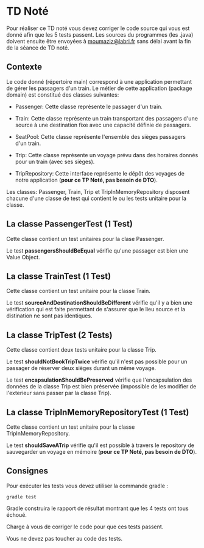 # TD Noté

Pour réaliser ce TD noté vous devez corriger le code source qui vous est donné afin que les 5 tests passent.
Les sources du programmes (les .java) doivent ensuite être envoyées à moumaziz@labri.fr sans délai avant la fin de la séance de TD noté.

## Contexte

Le code donné (répertoire main) correspond à une application permettant de gérer les passagers d'un train. Le métier de cette application (package domain) est constitué des classes suivantes:

* Passenger: Cette classe représente le passager d'un train.
* Train: Cette classe représente un train transportant des passagers d'une source à une destination fixe avec une capacité définie de passagers.
* SeatPool: Cette classe représente l'ensemble des sièges passagers d'un train.
* Trip: Cette classe représente un voyage prévu dans des horaires donnés pour un train (avec ses sièges).

* TripRepository: Cette interface représente le dépôt des voyages de notre application (**pour ce TP Noté, pas besoin de DTO**).

Les classes: Passenger, Train, Trip et TripInMemoryRepository disposent chacune d'une classe de test qui contient le ou les tests unitaire pour la classe.

## La classe PassengerTest (1 Test)

Cette classe contient un test unitaires pour la clase Passenger.

Le test **passengersShouldBeEqual** vérifie qu'une passager est bien une Value Object.

## La classe TrainTest (1 Test)

Cette classe contient un test unitaire pour la classe Train.

Le test **sourceAndDestinationShouldBeDifferent** vérifie qu'il y a bien une vérification qui est faite permettant de s'assurer que le lieu source et la distination ne sont pas identiques.

## La classe TripTest (2 Tests)

Cette classe contient deux tests unitaire pour la classe Trip.

Le test **shouldNotBookTripTwice** vérifie qu'il n'est pas possible pour un passager de réserver deux sièges durant un même voyage.

Le test **encapsulationShouldBePreserved** vérifie que l'encapsulation des données de la classe Trip est bien préservée (impossible de les modifier de l'exterieur sans passer par la classe Trip).

## La classe TripInMemoryRepositoryTest (1 Test)

Cette classe contient un test unitaire pour la classe TripInMemoryRepository.

Le test **shouldSaveATrip** vérifie qu'il est possible à travers le repository de sauvegarder un voyage en mémoire (**pour ce TP Noté, pas besoin de DTO**).

## Consignes

Pour exécuter les tests vous devez utiliser la commande gradle :

    gradle test

Gradle construira le rapport de résultat montrant que les 4 tests ont tous échoué.

Charge à vous de corriger le code pour que ces tests passent.

Vous ne devez pas toucher au code des tests.
